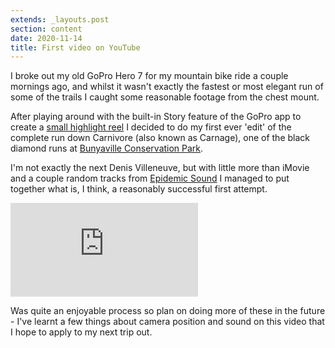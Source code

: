 ```yaml
---
extends: _layouts.post
section: content
date: 2020-11-14
title: First video on YouTube
---
```


I broke out my old GoPro Hero 7 for my mountain bike ride a couple mornings ago, and whilst it wasn't exactly the fastest or most elegant run of some of the trails I caught some reasonable footage from the chest mount.

After playing around with the built-in Story feature of the GoPro app to create a [small highlight reel](https://www.instagram.com/p/CHg6GlKFP7q/) I decided to do my first ever 'edit' of the complete run down Carnivore (also known as Carnage), one of the black diamond runs at [Bunyaville Conservation Park](https://www.trailforks.com/region/bunyaville-conservation-park/).

I'm not exactly the next Denis Villeneuve, but with little more than iMovie and a couple random tracks from [Epidemic Sound](https://www.epidemicsound.com) I managed to put together what is, I think, a reasonably successful first attempt.

<div class="ratio ratio-16x9 mb-4">
<iframe class="embed-responsive-item" src="https://www.youtube.com/embed/eVzkQg0zF0w" frameborder="0" allow="accelerometer; autoplay; clipboard-write; encrypted-media; gyroscope; picture-in-picture" allowfullscreen></iframe>
</div>

Was quite an enjoyable process so plan on doing more of these in the future - I've learnt a few things about camera position and sound on this video that I hope to apply to my next trip out.
